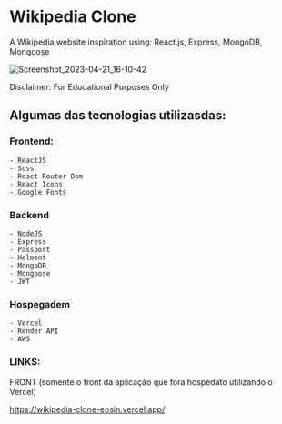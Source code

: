 # Wikipedia Clone
A Wikipedia website inspiration using:  React.js, Express, MongoDB, Mongoose

![Screenshot_2023-04-21_16-10-42](https://user-images.githubusercontent.com/82295321/233716547-78351db8-8d6e-4347-a33e-19b4642a0560.png)


Disclaimer:
For Educational Purposes Only

## Algumas das tecnologias utilizasdas:

### Frontend:  
    - ReactJS
    - Scss
    - React Router Dom
    - React Icons 
    - Google Fonts
### Backend 
    - NodeJS
    - Express
    - Passport 
    - Helment 
    - MongoDB
    - Mongoose
    - JWT

### Hospegadem
    - Vercel
    - Render API
    - AWS

### LINKS:

FRONT (somente o front da aplicação que fora hospedato utilizando o Vercel)

https://wikipedia-clone-eosin.vercel.app/
